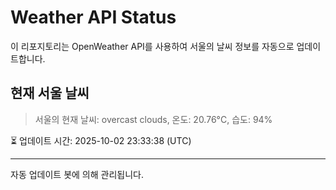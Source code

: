 
# Weather API Status

이 리포지토리는 OpenWeather API를 사용하여 서울의 날씨 정보를 자동으로 업데이트합니다.

## 현재 서울 날씨
> 서울의 현재 날씨: overcast clouds, 온도: 20.76°C, 습도: 94%

⏳ 업데이트 시간: 2025-10-02 23:33:38 (UTC)

---
자동 업데이트 봇에 의해 관리됩니다.
